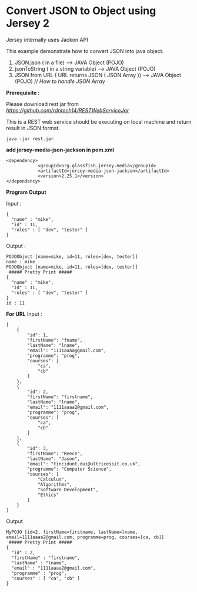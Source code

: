Convert JSON to Object using Jersey 2
=====
Jersey internally uses Jackon API

This example demonstrate how to convert JSON into java object.
1) JSON.json ( in a file) --> JAVA Object (POJO)
2) jsonToString ( in a string variable) --> JAVA Object (POJO)
3) JSON from URL ( URL returns JSON ( JSON Array )) --> JAVA Object (POJO)  // *How to handle JSON Array*


**Prerequisite :**

Please download rest jar from 
*https://github.com/rdntech14/RESTWebServiceJar*

This is a REST web service should be executing on local machine and return result in JSON format.

```
java -jar rest.jar
```

**add jersey-media-json-jackson in pom.xml**

```
<dependency>
			<groupId>org.glassfish.jersey.media</groupId>
			<artifactId>jersey-media-json-jackson</artifactId>
			<version>2.25.1</version>
</dependency>

```

**Program Output**

Input : 

```
{
  "name" : "mike",
  "id" : 11,
  "roles" : [ "dev", "tester" ]
}

```

Output : 

```
POJOObject [name=mike, id=11, roles=[dev, tester]]
name : mike
POJOObject [name=mike, id=11, roles=[dev, tester]]
 ##### Pretty Print ##### 
{
  "name" : "mike",
  "id" : 11,
  "roles" : [ "dev", "tester" ]
}
id : 11
```

**For URL**
Input : 

```
[
    {
        "id": 1,
        "firstName": "fname",
        "lastName": "lname",
        "email": "1111aaaa@gmail.com",
        "programme": "prog",
        "courses": [
            "ca",
            "cb"
        ]
    },
    {
        "id": 2,
        "firstName": "firstname",
        "lastName": "lname",
        "email": "1111aaaa2@gmail.com",
        "programme": "prog",
        "courses": [
            "ca",
            "cb"
        ]
    },
    {
        "id": 3,
        "firstName": "Reece",
        "lastName": "Jason",
        "email": "tincidunt.dui@ultricessit.co.uk",
        "programme": "Computer Science",
        "courses": [
            "Calculus",
            "Algorithms",
            "Software Development",
            "Ethics"
        ]
    }
]
```
Output 
```
MyPOJO [id=2, firstName=firstname, lastName=lname, email=1111aaaa2@gmail.com, programme=prog, courses=[ca, cb]]
 ##### Pretty Print ##### 
{
  "id" : 2,
  "firstName" : "firstname",
  "lastName" : "lname",
  "email" : "1111aaaa2@gmail.com",
  "programme" : "prog",
  "courses" : [ "ca", "cb" ]
}

```